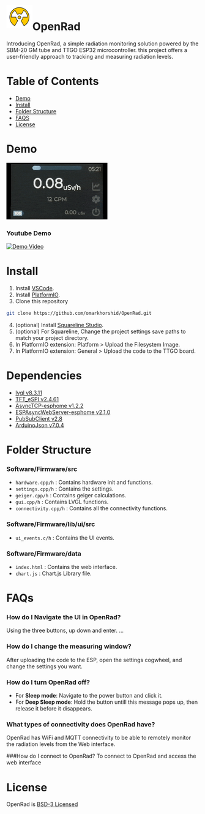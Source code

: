<a>
    <img src="openrad_logo.png" alt="Openrad logo" align="left" height="60" />
</a>

# OpenRad
Introducing OpenRad, a simple radiation monitoring solution powered by the SBM-20 GM tube and TTGO ESP32 microcontroller. this project offers a user-friendly approach to tracking and measuring radiation levels.

# Table of Contents
- [Demo](#demo)
- [Install](#install)
- [Folder Structure](#folder-structure)
- [FAQS](#faqs)
- [License](#license)

# Demo
![Images](demo_gif.gif)
### Youtube Demo
[![Demo Video](https://img.youtube.com/vi/ACgCJScDpeg/0.jpg)](https://www.youtube.com/watch?v=ACgCJScDpeg)

# Install
1. Install [VSCode](https://code.visualstudio.com/).
2. Install [PlatformIO](https://platformio.org/).
3. Clone this repository 
```bash
git clone https://github.com/omarkhorshid/OpenRad.git
```
4. (optional) Install [Squareline Studio](https://squareline.io/).
5. (optional) For Squareline, Change the project settings save paths to match your project directory.
6. In PlatformIO extension: Platform > Upload the Filesystem Image.
7. In PlatformIO extension: General > Upload the code to the TTGO board.

# Dependencies
- [lvgl v8.3.11](https://github.com/lvgl/lvgl/tree/release/v8.3)
- [TFT_eSPI v2.4.61](https://github.com/Bodmer/TFT_eSPI)
- [AsyncTCP-esphome v1.2.2](https://github.com/esphome/AsyncTCP.git)
- [ESPAsyncWebServer-esphome v2.1.0](https://github.com/esphome/ESPAsyncWebServer.git)
- [PubSubClient v2.8](https://github.com/knolleary/pubsubclient.git)
- [ArduinoJson v7.0.4](https://github.com/bblanchon/ArduinoJson.git)

# Folder Structure
### Software/Firmware/src
- `hardware.cpp/h` : Contains hardware init and functions. 
- `settings.cpp/h` : Contains the settings.
- `geiger.cpp/h` : Contains geiger calculations.
- `gui.cpp/h` : Contains LVGL functions.
- `connectivity.cpp/h` : Contains all the connectivity functions.

### Software/Firmware/lib/ui/src
- `ui_events.c/h` : Contains the UI events.

### Software/Firmware/data
- `index.html` : Contains the web interface.
- `chart.js` : Chart.js Library file.

# FAQs
### How do I Navigate the UI in OpenRad?
Using the three buttons, up down and enter. ...

### How do I change the measuring window?
After uploading the code to the ESP, open the settings cogwheel, and change the settings you want.

### How do I turn OpenRad off?
- For **Sleep mode**: Navigate to the power button and click it.
- For **Deep Sleep mode**: Hold the button untill this message pops up, then release it before it disappears.

### What types of connectivity does OpenRad have?
OpenRad has WiFi and MQTT connectivity to be able to remotely monitor the radiation levels from the Web interface.

###How do I connect to OpenRad?
To connect to OpenRad and access the web interface


# License
OpenRad is [BSD-3 Licensed](license.txt '3-Clause BSD License')
